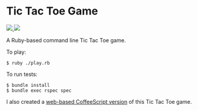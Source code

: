 # Tic Tac Toe Game

<a href="http://travis-ci.org/spadin/tictactoe">
  <img src="https://secure.travis-ci.org/spadin/tictactoe.png?branch=master" />
</a> 

<a href="https://codeclimate.com/github/spadin/tictactoe">
  <img src="https://codeclimate.com/badge.png" />
</a>

A Ruby-based command line Tic Tac Toe game.

To play:

    $ ruby ./play.rb

To run tests:

    $ bundle install
    $ bundle exec rspec spec

I also created a [web-based CoffeeScript version][1] of this Tic Tac Toe game.

[1]: https://github.com/spadin/tictactoe/tree/v0.1